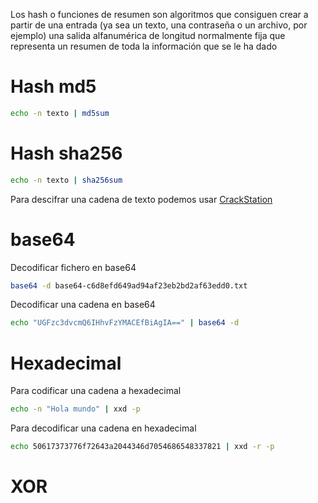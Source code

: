 Los hash o funciones de resumen son algoritmos que consiguen crear a partir de una entrada (ya sea un texto, una contraseña o un archivo, por ejemplo) una salida alfanumérica de longitud normalmente fija que representa un resumen de toda la información que se le ha dado

# Hash md5
```bash
echo -n texto | md5sum
```

# Hash sha256
```bash
echo -n texto | sha256sum
```
Para descifrar una cadena de texto podemos usar [CrackStation](https://crackstation.net/)

# base64
Decodificar fichero en base64
```bash
base64 -d base64-c6d8efd649ad94af23eb2bd2af63edd0.txt
```
Decodificar una cadena en base64
```bash
echo "UGFzc3dvcmQ6IHhvFzYMACEfBiAgIA==" | base64 -d
```

# Hexadecimal
Para codificar una cadena a hexadecimal
```bash
echo -n "Hola mundo" | xxd -p 
```
Para decodificar una cadena en hexadecimal
```bash
echo 50617373776f72643a2044346d7054686548337821 | xxd -r -p
```

# XOR

```bash

```
```bash

```
```bash

```
```bash

```
```bash

```
```bash

```
```bash

```
```bash

```
```bash

```
```bash

```
```bash

```
```bash

```
```bash

```
```bash

```